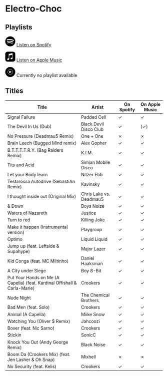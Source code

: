 # Electro-Choc

## Playlists

<div>

<img src="../../.assets/spotify.svg" alt="Spotify" width="32" height="32" /> [Listen on Spotify](https://open.spotify.com/playlist/7pe3kOMMsBjqfpLygrxHue)

<img src="../../.assets/applemusic.svg" alt="Spotify" width="32" height="32" /> [Listen on Apple Music](https://itunes.apple.com/playlist/pl.94ae5408bacc440fb6fc29bd997c50a0)

<img src="../../.assets/youtubemusic.svg" alt="Spotify" width="32" height="32" /> Currently no playlist available
</div>

## Titles

| Title                                                                     | Artist                  | On Spotify | On Apple Music |
| ------------------------------------------------------------------------- | ----------------------- | ---------- | -------------- |
| Signal Failure                                                            | Padded Cell             | ✓          | ✓              |
| The Devil In Us (Dub)                                                     | Black Devil Disco Club  | ✓          | (✓)            |
| No Pressure (Deadmau5 Remix)                                              | One + One               | ✗          | ✗              |
| Brain Leech (Bugged Mind remix)                                           | Alex Gopher             | ✓          | ✓              |
| B.T.T.T.T.R.Y. (Bag Raiders Remix)                                        | K.I.M.                  | ✓          | ✓              |
| Tits and Acid                                                             | Simian Mobile Disco     | ✓          | ✓              |
| Let your Body learn                                                       | Nitzer Ebb              | ✓          | ✓              |
| Testarossa Autodrive (SebastiAn Remix)                                    | Kavinsky                | ✓          | ✓              |
| I thought inside out (Original Mix)                                       | Chris Lake vs. Deadmau5 | ✓          | ✓              |
| & Down                                                                    | Boys Noize              | ✓          | ✓              |
| Waters of Nazareth                                                        | Justice                 | ✓          | ✓              |
| Turn to red                                                               | Killing Joke            | ✓          | ✓              |
| Make it happen (Instrumental version)                                     | Playgroup               | ✓          | ✓              |
| Optimo                                                                    | Liquid Liquid           | ✓          | ✓              |
| Jump up (feat. Leftside & Supahype)                                       | Major Lazer             | ✓          | ✓              |
| Kid Conga (feat. MC Miltinho)                                             | Daniel Haaksman         | ✓          | ✓              |
| A City under Siege                                                        | Boy 8-Bit               | ✓          | ✓              |
| Put Your Hands on Me (A Capella) (feat. Kardinal Offishall & Carla-Marie) | Crookers                | ✓          | ✓              |
| Nude Night                                                                | The Chemical Brothers   | ✓          | ✓              |
| Bad Men (feat. Solo)                                                      | Crookers                | ✓          | ✓              |
| Animal (A Capella)                                                        | Miike Snow              | ✓          | ✓              |
| Watching You (Oliver $ Remix)                                             | Jahcoozi                | ✓          | ✓              |
| Boxer (feat. Nic Sarno)                                                   | Crookers                | ✓          | ✓              |
| Stickin                                                                   | SonicC                  | ✓          | ✓              |
| Knock You Out (Andy George Remix)                                         | Black Noise             | ✓          | ✓              |
| Boom Da (Crookers Mix) (feat. Jen Lasher & Oh Snap)                       | Mixhell                 | ✗          | ✗              |
| No Security (feat. Kelis)                                                 | Crookers                | ✓          | ✓              |
